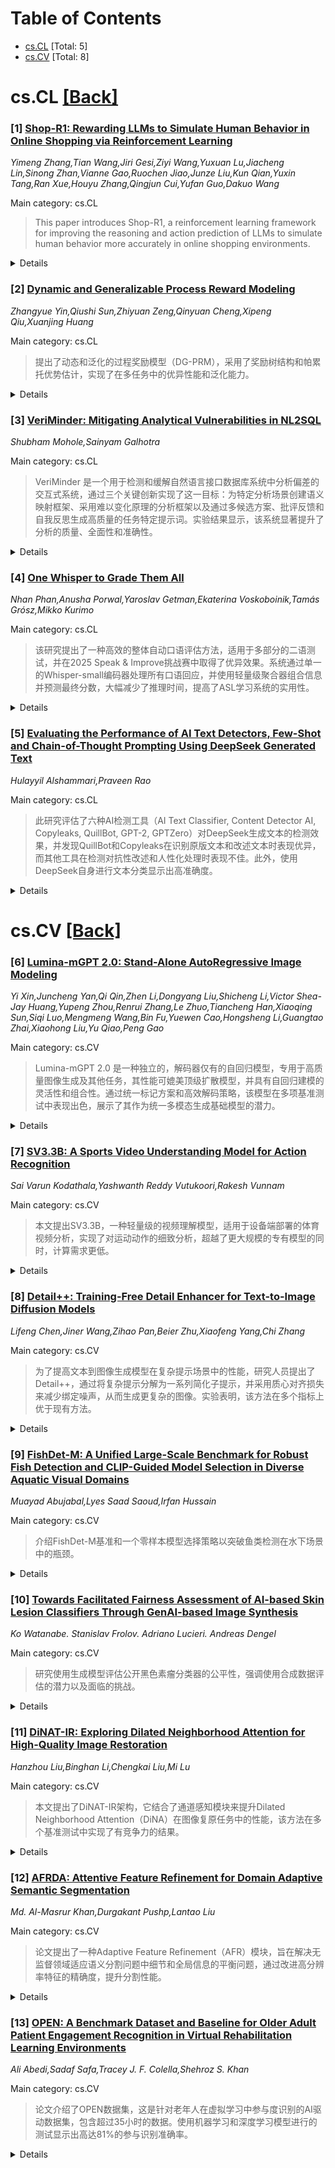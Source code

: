 <div id=toc></div>

# Table of Contents

- [cs.CL](#cs.CL) [Total: 5]
- [cs.CV](#cs.CV) [Total: 8]


<div id='cs.CL'></div>

# cs.CL [[Back]](#toc)

### [1] [Shop-R1: Rewarding LLMs to Simulate Human Behavior in Online Shopping via Reinforcement Learning](https://arxiv.org/abs/2507.17842)
*Yimeng Zhang,Tian Wang,Jiri Gesi,Ziyi Wang,Yuxuan Lu,Jiacheng Lin,Sinong Zhan,Vianne Gao,Ruochen Jiao,Junze Liu,Kun Qian,Yuxin Tang,Ran Xue,Houyu Zhang,Qingjun Cui,Yufan Guo,Dakuo Wang*

Main category: cs.CL

> This paper introduces Shop-R1, a reinforcement learning framework for improving the reasoning and action prediction of LLMs to simulate human behavior more accurately in online shopping environments.

<details>
  <summary>Details</summary>

**Motivation:** To overcome the performance limitations of previous methods in enhancing LLMs' reasoning abilities, which are bounded by the reasoning capabilities of the model used for rationale generation.

**Method:** Shop-R1, a novel reinforcement learning (RL) framework that decomposes the human behavior simulation task into reasoning and action prediction stages, each guided by distinct reward signals for better simulation of human behavior in online shopping environments.

**Result:** Experimental results show a relative improvement of over 65% compared to the baseline method.

**Conclusion:** The Shop-R1 framework demonstrates significant improvement in simulating human-like behavior in online shopping environments compared to previous methods, achieving a substantial relative improvement over the baseline.

**Abstract:** Large Language Models (LLMs) have recently demonstrated strong potential in
generating 'believable human-like' behavior in web environments. Prior work has
explored augmenting training data with LLM-synthesized rationales and applying
supervised fine-tuning (SFT) to enhance reasoning ability, which in turn can
improve downstream action prediction. However, the performance of such
approaches remains inherently bounded by the reasoning capabilities of the
model used to generate the rationales. In this paper, we introduce Shop-R1, a
novel reinforcement learning (RL) framework aimed at enhancing the reasoning
ability of LLMs for simulation of real human behavior in online shopping
environments Specifically, Shop-R1 decomposes the human behavior simulation
task into two stages: rationale generation and action prediction, each guided
by distinct reward signals. For rationale generation, we leverage internal
model signals (e.g., logit distributions) to guide the reasoning process in a
self-supervised manner. For action prediction, we propose a hierarchical reward
structure with difficulty-aware scaling to prevent reward hacking and enable
fine-grained reward assignment. This design evaluates both high-level action
types and the correctness of fine-grained sub-action details (attributes and
values), rewarding outputs proportionally to their difficulty. Experimental
results show that our method achieves a relative improvement of over 65%
compared to the baseline.

</details>


### [2] [Dynamic and Generalizable Process Reward Modeling](https://arxiv.org/abs/2507.17849)
*Zhangyue Yin,Qiushi Sun,Zhiyuan Zeng,Qinyuan Cheng,Xipeng Qiu,Xuanjing Huang*

Main category: cs.CL

> 提出了动态和泛化的过程奖励模型（DG-PRM），采用了奖励树结构和帕累托优势估计，实现了在多任务中的优异性能和泛化能力。

<details>
  <summary>Details</summary>

**Motivation:** 现有的过程奖励模型（PRMs）主要依赖于启发式方法，难以跨领域泛化。尽管利用LLM作为评判者被提出以提供泛化的奖励，但当前研究主要关注反馈结果，而忽略了文本中的有意义指导。同时，静态和粗粒度的评估标准难以适应复杂的流程监督。

**Method:** Dynamic and Generalizable Process Reward Modeling (DG-PRM)采用奖励树来捕获和存储细粒度的多维奖励标准，并动态选择奖励信号进行逐步骤的奖励评分。为了处理多方面的奖励信号，首次采用帕累托优势估计来识别有区分度的正负样本对。

**Result:** 实验结果表明，DG-PRM在主流基准上取得了卓越性能，显著提升了具有密集奖励任务的模型性能。进一步分析表明，DG-PRM能够很好地适应分布外场景，表现出色的泛化能力。

**Conclusion:** DG-PRM通过引入奖励树和帕累托优势估计，有效地解决了现有PRMs跨域泛化难、静态评估标准不适应复杂情境的问题，证明了其在多个任务上以及面对分布外场景时的泛化能力和卓越性能。

**Abstract:** Process Reward Models (PRMs) are crucial for guiding Large Language Models
(LLMs) in complex scenarios by providing dense reward signals. However,
existing PRMs primarily rely on heuristic approaches, which struggle with
cross-domain generalization. While LLM-as-judge has been proposed to provide
generalized rewards, current research has focused mainly on feedback results,
overlooking the meaningful guidance embedded within the text. Additionally,
static and coarse-grained evaluation criteria struggle to adapt to complex
process supervision. To tackle these challenges, we propose Dynamic and
Generalizable Process Reward Modeling (DG-PRM), which features a reward tree to
capture and store fine-grained, multi-dimensional reward criteria. DG-PRM
dynamically selects reward signals for step-wise reward scoring. To handle
multifaceted reward signals, we pioneeringly adopt Pareto dominance estimation
to identify discriminative positive and negative pairs. Experimental results
show that DG-PRM achieves stunning performance on prevailing benchmarks,
significantly boosting model performance across tasks with dense rewards.
Further analysis reveals that DG-PRM adapts well to out-of-distribution
scenarios, demonstrating exceptional generalizability.

</details>


### [3] [VeriMinder: Mitigating Analytical Vulnerabilities in NL2SQL](https://arxiv.org/abs/2507.17896)
*Shubham Mohole,Sainyam Galhotra*

Main category: cs.CL

> VeriMinder 是一个用于检测和缓解自然语言接口数据库系统中分析偏差的交互式系统，通过三个关键创新实现了这一目标：为特定分析场景创建语义映射框架、采用难以变化原理的分析框架以及通过多候选方案、批评反馈和自我反思生成高质量的任务特定提示词。实验结果显示，该系统显著提升了分析的质量、全面性和准确性。

<details>
  <summary>Details</summary>

**Motivation:** 许多没有统计分析背景的用户使用自然语言接口数据库系统进行数据分析时，往往会忽视认知偏差所带来的挑战。因此，解决这些潜在的偏差问题被认为是至关重要的。

**Method:** 通过引入三个关键创新来解决认知偏差问题，分别是：创建一个语义映射框架以识别特定分析环境中的偏差、操作化的难以变化分析框架以系统地指导数据分析、利用优化的LLM（大规模语言模型）系统生成高质量的任务特定提示词。

**Result:** 实验测评中，82.5%的参与者报告说该系统对分析质量产生了积极的影响，在比较评估中，VeriMinder的表现明显优于其他方法，至少在20%的数量级上更好地满足了分析质量和全面性的要求。

**Conclusion:** VeriMinder系统有效辅助用户在数据分析过程中避免因提出“错误问题”导致的漏洞，并作为开源软件提供给研究社区和从业者使用。

**Abstract:** Application systems using natural language interfaces to databases (NLIDBs)
have democratized data analysis. This positive development has also brought
forth an urgent challenge to help users who might use these systems without a
background in statistical analysis to formulate bias-free analytical questions.
Although significant research has focused on text-to-SQL generation accuracy,
addressing cognitive biases in analytical questions remains underexplored. We
present VeriMinder, https://veriminder.ai, an interactive system for detecting
and mitigating such analytical vulnerabilities. Our approach introduces three
key innovations: (1) a contextual semantic mapping framework for biases
relevant to specific analysis contexts (2) an analytical framework that
operationalizes the Hard-to-Vary principle and guides users in systematic data
analysis (3) an optimized LLM-powered system that generates high-quality,
task-specific prompts using a structured process involving multiple candidates,
critic feedback, and self-reflection.
  User testing confirms the merits of our approach. In direct user experience
evaluation, 82.5% participants reported positively impacting the quality of the
analysis. In comparative evaluation, VeriMinder scored significantly higher
than alternative approaches, at least 20% better when considered for metrics of
the analysis's concreteness, comprehensiveness, and accuracy. Our system,
implemented as a web application, is set to help users avoid "wrong question"
vulnerability during data analysis. VeriMinder code base with prompts,
https://reproducibility.link/veriminder, is available as an MIT-licensed
open-source software to facilitate further research and adoption within the
community.

</details>


### [4] [One Whisper to Grade Them All](https://arxiv.org/abs/2507.17918)
*Nhan Phan,Anusha Porwal,Yaroslav Getman,Ekaterina Voskoboinik,Tamás Grósz,Mikko Kurimo*

Main category: cs.CL

> 该研究提出了一种高效的整体自动口语评估方法，适用于多部分的二语测试，并在2025 Speak & Improve挑战赛中取得了优异效果。系统通过单一的Whisper-small编码器处理所有口语回应，并使用轻量级聚合器组合信息并预测最终分数，大幅减少了推理时间，提高了ASL学习系统的实用性。

<details>
  <summary>Details</summary>

**Motivation:** 解决现有自动口语评估系统中存在的复杂模型结构和长时间推理问题，提高ASL系统在大规模数据中的应用效率。

**Method:** 使用Whisper-small编码器处理所有口语回应，通过轻量级聚合器将信息组合，并预测最终分数，同时提出了一种新的数据抽样策略。

**Result:** 系统达到了0.384的RMSE，优于文本基线系统（0.44），同时使用不超过168M参数。在仅使用语料库中44.8%的说话者数据训练时，系统仍能达到0.383的RMSE，提高了在不平衡分类中的性能和数据效率。

**Conclusion:** 提出的系统方法展示了高的自动口语评估性能和数据效率，在ASL系统中具有良好的应用前景。

**Abstract:** We present an efficient end-to-end approach for holistic Automatic Speaking
Assessment (ASA) of multi-part second-language tests, developed for the 2025
Speak & Improve Challenge. Our system's main novelty is the ability to process
all four spoken responses with a single Whisper-small encoder, combine all
information via a lightweight aggregator, and predict the final score. This
architecture removes the need for transcription and per-part models, cuts
inference time, and makes ASA practical for large-scale Computer-Assisted
Language Learning systems.
  Our system achieved a Root Mean Squared Error (RMSE) of 0.384, outperforming
the text-based baseline (0.44) while using at most 168M parameters (about 70%
of Whisper-small). Furthermore, we propose a data sampling strategy, allowing
the model to train on only 44.8% of the speakers in the corpus and still reach
0.383 RMSE, demonstrating improved performance on imbalanced classes and strong
data efficiency.

</details>


### [5] [Evaluating the Performance of AI Text Detectors, Few-Shot and Chain-of-Thought Prompting Using DeepSeek Generated Text](https://arxiv.org/abs/2507.17944)
*Hulayyil Alshammari,Praveen Rao*

Main category: cs.CL

> 此研究评估了六种AI检测工具（AI Text Classifier, Content Detector AI, Copyleaks, QuillBot, GPT-2, GPTZero）对DeepSeek生成文本的检测效果，并发现QuillBot和Copyleaks在识别原版文本和改述文本时表现优异，而其他工具在检测对抗性改述和人性化处理时表现不佳。此外，使用DeepSeek自身进行文本分类显示出高准确度。

<details>
  <summary>Details</summary>

**Motivation:** 该研究旨在填补文献中关于DeepSeek这一新发布的大型语言模型的检测技术的空白，同时评估现有AI检测工具在面对DeepSeek生成文本时的性能，特别是对抗技术的影响。

**Method:** 本研究调查了六个常见的AI检测工具（AI Text Classifier, Content Detector AI, Copyleaks, QuillBot, GPT-2, GPTZero）对DeepSeek生成文本的检测能力，并探索了DeepSeek自身通过few-shot prompting和chain-of-thought (CoT)推理分类AI生成文本和人类编写文本的效能。研究数据包括49个人类编写的问答对及其对应的DeepSeek-v3生成的回答，以及通过对抗技术（如改述和人性化处理）额外增加的196个样本。

**Result:** 研究结果表明，QuillBot和Copyleaks在识别DeepSeek原始生成文本和改述文本时表现几乎完美，而AI Text Classifier和GPT-2则表现不一致。对抗技术中，人性化处理最有效地降低了检测准确率，分别为Copyleaks 71%，QuillBot 58%，GPTZero 52%。采用few-shot和CoT prompting方法识别AI生成文本的效果非常好，其中五次示例的最优秀结果仅将49个样本中的一个误分类。

**Conclusion:** 研究显示，现有的AI检测工具在检测DeepSeek生成文本时效果参差不齐，尤其是对抗性改述和人性化处理技术大幅降低了检测准确性。而DeepSeek通过few-shot和CoT推理方法能有效且准确地识别AI和人类编写的文本。

**Abstract:** Large language models (LLMs) have rapidly transformed the creation of written
materials. LLMs have led to questions about writing integrity, thereby driving
the creation of artificial intelligence (AI) detection technologies.
Adversarial attacks, such as standard and humanized paraphrasing, inhibit
detectors' ability to detect machine-generated text. Previous studies have
mainly focused on ChatGPT and other well-known LLMs and have shown varying
accuracy across detectors. However, there is a clear gap in the literature
about DeepSeek, a recently published LLM. Therefore, in this work, we
investigate whether six generally accessible AI detection tools -- AI Text
Classifier, Content Detector AI, Copyleaks, QuillBot, GPT-2, and GPTZero -- can
consistently recognize text generated by DeepSeek. The detectors were exposed
to the aforementioned adversarial attacks. We also considered DeepSeek as a
detector by performing few-shot prompting and chain-of-thought reasoning (CoT)
for classifying AI and human-written text. We collected 49 human-authored
question-answer pairs from before the LLM era and generated matching responses
using DeepSeek-v3, producing 49 AI-generated samples. Then, we applied
adversarial techniques such as paraphrasing and humanizing to add 196 more
samples. These were used to challenge detector robustness and assess accuracy
impact. While QuillBot and Copyleaks showed near-perfect performance on
original and paraphrased DeepSeek text, others -- particularly AI Text
Classifier and GPT-2 -- showed inconsistent results. The most effective attack
was humanization, reducing accuracy to 71% for Copyleaks, 58% for QuillBot, and
52% for GPTZero. Few-shot and CoT prompting showed high accuracy, with the best
five-shot result misclassifying only one of 49 samples (AI recall 96%, human
recall 100%).

</details>


<div id='cs.CV'></div>

# cs.CV [[Back]](#toc)

### [6] [Lumina-mGPT 2.0: Stand-Alone AutoRegressive Image Modeling](https://arxiv.org/abs/2507.17801)
*Yi Xin,Juncheng Yan,Qi Qin,Zhen Li,Dongyang Liu,Shicheng Li,Victor Shea-Jay Huang,Yupeng Zhou,Renrui Zhang,Le Zhuo,Tiancheng Han,Xiaoqing Sun,Siqi Luo,Mengmeng Wang,Bin Fu,Yuewen Cao,Hongsheng Li,Guangtao Zhai,Xiaohong Liu,Yu Qiao,Peng Gao*

Main category: cs.CV

> Lumina-mGPT 2.0 是一种独立的，解码器仅有的自回归模型，专用于高质量图像生成及其他任务，其性能可媲美顶级扩散模型，并具有自回归建模的灵活性和组合性。通过统一标记方案和高效解码策略，该模型在多项基准测试中表现出色，展示了其作为统一多模态生成基础模型的潜力。

<details>
  <summary>Details</summary>

**Motivation:** 解决现有方法依赖预训练组件或混合架构的问题，提供一个完全从零开始训练的自回归模型，以实现无限制的架构设计和许可证自由。

**Method:** 使用统一标记方案来处理各种任务（如主题驱动生成、图像编辑、可控合成和密集预测）并在单一生成框架内无缝操作。引入了如推理时缩放和推测Jacobi采样等高效解码策略以提高质量和速度。

**Result:** 在标准文本到图像基准测试（如GenEval、DPG）中，Lumina-mGPT 2.0 不仅匹配甚至在某些情况下超越了扩散模型。在Graph200K基准测试中，原生Lumina-mGPT 2.0 表现非常出色。

**Conclusion:** Lumina-mGPT 2.0 被定位为统一多模态生成的强大灵活的基础模型，其训练细节、代码和模型已在GitHub上公开。

**Abstract:** We present Lumina-mGPT 2.0, a stand-alone, decoder-only autoregressive model
that revisits and revitalizes the autoregressive paradigm for high-quality
image generation and beyond. Unlike existing approaches that rely on pretrained
components or hybrid architectures, Lumina-mGPT 2.0 is trained entirely from
scratch, enabling unrestricted architectural design and licensing freedom. It
achieves generation quality on par with state-of-the-art diffusion models such
as DALL-E 3 and SANA, while preserving the inherent flexibility and
compositionality of autoregressive modeling. Our unified tokenization scheme
allows the model to seamlessly handle a wide spectrum of tasks-including
subject-driven generation, image editing, controllable synthesis, and dense
prediction-within a single generative framework. To further boost usability, we
incorporate efficient decoding strategies like inference-time scaling and
speculative Jacobi sampling to improve quality and speed, respectively.
Extensive evaluations on standard text-to-image benchmarks (e.g., GenEval, DPG)
demonstrate that Lumina-mGPT 2.0 not only matches but in some cases surpasses
diffusion-based models. Moreover, we confirm its multi-task capabilities on the
Graph200K benchmark, with the native Lumina-mGPT 2.0 performing exceptionally
well. These results position Lumina-mGPT 2.0 as a strong, flexible foundation
model for unified multimodal generation. We have released our training details,
code, and models at https://github.com/Alpha-VLLM/Lumina-mGPT-2.0.

</details>


### [7] [SV3.3B: A Sports Video Understanding Model for Action Recognition](https://arxiv.org/abs/2507.17844)
*Sai Varun Kodathala,Yashwanth Reddy Vutukoori,Rakesh Vunnam*

Main category: cs.CV

> 本文提出SV3.3B，一种轻量级的视频理解模型，适用于设备端部署的体育视频分析，实现了对运动动作的细致分析，超越了更大规模的专有模型的同时，计算需求更低。

<details>
  <summary>Details</summary>

**Motivation:** 解决传统体育视频分析模型计算密集、依赖服务器且缺乏对运动员动作精细理解的问题。

**Method:** 结合新颖的时序运动差异采样与自监督学习，通过DWT-VGG16-LDA方法提取关键帧，使用V-DWT-JEPA2编码器和语义生成解码器对体育动作描述进行预训练和微调。

**Result:** 在NSVA篮球数据集的子集上评估，SV3.3B在文本生成度量和体育特定位准方面均表现出色，尤其是在信息密度、动作复杂性和测量精度方面显著提升。

**Conclusion:** SV3.3B模型在生成技术详细和分析复杂度高的体育描述方面具有卓越能力，其表现优于GPT-4o模型，并在关键指标上提升了29.2%。

**Abstract:** This paper addresses the challenge of automated sports video analysis, which
has traditionally been limited by computationally intensive models requiring
server-side processing and lacking fine-grained understanding of athletic
movements. Current approaches struggle to capture the nuanced biomechanical
transitions essential for meaningful sports analysis, often missing critical
phases like preparation, execution, and follow-through that occur within
seconds. To address these limitations, we introduce SV3.3B, a lightweight 3.3B
parameter video understanding model that combines novel temporal motion
difference sampling with self-supervised learning for efficient on-device
deployment. Our approach employs a DWT-VGG16-LDA based keyframe extraction
mechanism that intelligently identifies the 16 most representative frames from
sports sequences, followed by a V-DWT-JEPA2 encoder pretrained through
mask-denoising objectives and an LLM decoder fine-tuned for sports action
description generation. Evaluated on a subset of the NSVA basketball dataset,
SV3.3B achieves superior performance across both traditional text generation
metrics and sports-specific evaluation criteria, outperforming larger
closed-source models including GPT-4o variants while maintaining significantly
lower computational requirements. Our model demonstrates exceptional capability
in generating technically detailed and analytically rich sports descriptions,
achieving 29.2% improvement over GPT-4o in ground truth validation metrics,
with substantial improvements in information density, action complexity, and
measurement precision metrics essential for comprehensive athletic analysis.
Model Available at https://huggingface.co/sportsvision/SV3.3B.

</details>


### [8] [Detail++: Training-Free Detail Enhancer for Text-to-Image Diffusion Models](https://arxiv.org/abs/2507.17853)
*Lifeng Chen,Jiner Wang,Zihao Pan,Beier Zhu,Xiaofeng Yang,Chi Zhang*

Main category: cs.CV

> 为了提高文本到图像生成模型在复杂提示场景中的性能，研究人员提出了Detail++，通过将复杂提示分解为一系列简化子提示，并采用质心对齐损失来减少绑定噪声，从而生成更复杂的图像。实验表明，该方法在多个指标上优于现有方法。

<details>
  <summary>Details</summary>

**Motivation:** 尽管文本到图像生成模型取得了显著进步，但在处理涉及多个具有不同属性对象的复杂提示时仍面临挑战。为了提升生成图像的准确性和复杂性，提出了Detail++框架。

**Method:** Detail++框架通过引入Progressive Detail Injection (PDI)策略来解决复杂提示生成图像的挑战。该策略将复杂的提示分解为一系列简化子提示，指导生成过程分阶段进行。首先利用自注意力机制控制图像布局，确保全局组成，然后进行精确细化。为了减少绑定噪声并增强属性一致性，使用交叉注意力机制并在测试时引入质心对齐损失。

**Result:** 在T2I-CompBench和一个新构建的风格组合基准测试中的广泛实验表明，Detail++框架在涉及多个对象和复杂风格条件的情景下显著优于现有方法。

**Conclusion:** 通过Progressive Detail Injection策略和质心对齐损失，Detail++框架能够生成包含多种对象和复杂属性的高质量图像，尤其适用于文本到图像生成任务中的复杂提示场景。

**Abstract:** Recent advances in text-to-image (T2I) generation have led to impressive
visual results. However, these models still face significant challenges when
handling complex prompt, particularly those involving multiple subjects with
distinct attributes. Inspired by the human drawing process, which first
outlines the composition and then incrementally adds details, we propose
Detail++, a training-free framework that introduces a novel Progressive Detail
Injection (PDI) strategy to address this limitation. Specifically, we decompose
a complex prompt into a sequence of simplified sub-prompts, guiding the
generation process in stages. This staged generation leverages the inherent
layout-controlling capacity of self-attention to first ensure global
composition, followed by precise refinement. To achieve accurate binding
between attributes and corresponding subjects, we exploit cross-attention
mechanisms and further introduce a Centroid Alignment Loss at test time to
reduce binding noise and enhance attribute consistency. Extensive experiments
on T2I-CompBench and a newly constructed style composition benchmark
demonstrate that Detail++ significantly outperforms existing methods,
particularly in scenarios involving multiple objects and complex stylistic
conditions.

</details>


### [9] [FishDet-M: A Unified Large-Scale Benchmark for Robust Fish Detection and CLIP-Guided Model Selection in Diverse Aquatic Visual Domains](https://arxiv.org/abs/2507.17859)
*Muayad Abujabal,Lyes Saad Saoud,Irfan Hussain*

Main category: cs.CV

>  介绍FishDet-M基准和一个零样本模型选择策略以突破鱼类检测在水下场景中的瓶颈。

<details>
  <summary>Details</summary>

**Motivation:**  寻找一种方法来解决水下成像条件下鱼类检测面临的挑战，包括数据集分散、成像条件异构以及评估协议不一致。

**Method:**  danmark

**Result:** {{"name": "Structure", "arguments": {"tldr": "本文介绍了FishDet-M，这是一个最大的统一鱼类检测基准，包含多种类型的水下场景，用于克服数据集分散、异构成像条件和评估协议不一致的问题。文章系统地评估了28种目标检测模型，提出了基于CLIP的模型选择框架，以实现零样本下对于水下场景的适应性部署。", "motivation": "准确的鱼类检测在水下图像领域对于生态监测、养殖自动化和机器人感知至关重要。但实践部署受到数据集分散、异构成像条件和评估协议不一致的限制。", "method": "本文提出FishDet-M基准，整合了多种水下环境的公开数据集并统一标注格式。系统评估了28种当代目标检测模型，涵盖YOLOv8至YOLOv12系列以及不同的检测模型架构。还引入了基于CLIP的模型选择框架。", "result": "实验结果揭示了在FishDet-M上训练的不同模型的检测表现差异，展示了准确性和效率之间的权衡。基于CLIP的零样本模型选择策略在实际应用中到达了高表现，并且无需集成计算。", "conclusion": "FishDet-M为复杂的水下场景检测建立了一个标准化和可复现的评估平台，所有数据集、预训练模型和评估工具均公开，推动水下计算机视觉和智能海洋系统的未来研究。"}}}

**Conclusion:**  FishDet-M为提升鱼类检测性能提供了一个综合解决方案，推动相关技术的发展。

**Abstract:** Accurate fish detection in underwater imagery is essential for ecological
monitoring, aquaculture automation, and robotic perception. However, practical
deployment remains limited by fragmented datasets, heterogeneous imaging
conditions, and inconsistent evaluation protocols. To address these gaps, we
present \textit{FishDet-M}, the largest unified benchmark for fish detection,
comprising 13 publicly available datasets spanning diverse aquatic environments
including marine, brackish, occluded, and aquarium scenes. All data are
harmonized using COCO-style annotations with both bounding boxes and
segmentation masks, enabling consistent and scalable cross-domain evaluation.
We systematically benchmark 28 contemporary object detection models, covering
the YOLOv8 to YOLOv12 series, R-CNN based detectors, and DETR based models.
Evaluations are conducted using standard metrics including mAP, mAP@50, and
mAP@75, along with scale-specific analyses (AP$_S$, AP$_M$, AP$_L$) and
inference profiling in terms of latency and parameter count. The results
highlight the varying detection performance across models trained on FishDet-M,
as well as the trade-off between accuracy and efficiency across models of
different architectures. To support adaptive deployment, we introduce a
CLIP-based model selection framework that leverages vision-language alignment
to dynamically identify the most semantically appropriate detector for each
input image. This zero-shot selection strategy achieves high performance
without requiring ensemble computation, offering a scalable solution for
real-time applications. FishDet-M establishes a standardized and reproducible
platform for evaluating object detection in complex aquatic scenes. All
datasets, pretrained models, and evaluation tools are publicly available to
facilitate future research in underwater computer vision and intelligent marine
systems.

</details>


### [10] [Towards Facilitated Fairness Assessment of AI-based Skin Lesion Classifiers Through GenAI-based Image Synthesis](https://arxiv.org/abs/2507.17860)
*Ko Watanabe. Stanislav Frolov. Adriano Lucieri. Andreas Dengel*

Main category: cs.CV

> 研究使用生成模型评估公开黑色素瘤分类器的公平性，强调使用合成数据评估的潜力以及面临的挑战。

<details>
  <summary>Details</summary>

**Motivation:** 评估和改善此类系统公平性的重要性，尤其是在边缘设备上的深度学习技术应用于皮肤癌（如黑色素瘤）的常规筛查的背景下。

**Method:** 利用最先进的生成式AI模型（LightningDiT）来评估公开可用的黑色素瘤分类器的公平性。

**Result:** 研究结果表明，使用高度真实的合成数据评估公平性是一个有前景的方向，但当评估使用的黑色素瘤检测模型训练数据与生成合成图像的数据集不同时，验证公平性变得困难。

**Conclusion:** 研究提出了使用合成数据评估和增强医学影像生成式AI系统的公平性的一个有价值的新型途径。

**Abstract:** Recent advancements in Deep Learning and its application on the edge hold
great potential for the revolution of routine screenings for skin cancers like
Melanoma. Along with the anticipated benefits of this technology, potential
dangers arise from unforseen and inherent biases. Thus, assessing and improving
the fairness of such systems is of utmost importance. A key challenge in
fairness assessment is to ensure that the evaluation dataset is sufficiently
representative of different Personal Identifiable Information (PII) (sex, age,
and race) and other minority groups. Against the backdrop of this challenge,
this study leverages the state-of-the-art Generative AI (GenAI) LightningDiT
model to assess the fairness of publicly available melanoma classifiers. The
results suggest that fairness assessment using highly realistic synthetic data
is a promising direction. Yet, our findings indicate that verifying fairness
becomes difficult when the melanoma-detection model used for evaluation is
trained on data that differ from the dataset underpinning the synthetic images.
Nonetheless, we propose that our approach offers a valuable new avenue for
employing synthetic data to gauge and enhance fairness in medical-imaging GenAI
systems.

</details>


### [11] [DiNAT-IR: Exploring Dilated Neighborhood Attention for High-Quality Image Restoration](https://arxiv.org/abs/2507.17892)
*Hanzhou Liu,Binghan Li,Chengkai Liu,Mi Lu*

Main category: cs.CV

> 本文提出了DiNAT-IR架构，它结合了通道感知模块来提升Dilated Neighborhood Attention（DiNA）在图像复原任务中的性能，该方法在多个基准测试中实现了有竞争力的结果。

<details>
  <summary>Details</summary>

**Motivation:** 鉴于自我关注机制在处理图像复原任务时的计算成本高昂，特别是在高分辨率图像上，作者提出改善自我关注机制的效率，同时保持高质量的图像恢复，特别是解决局部细节遗漏的问题。

**Method:** Restormer采用通道自我关注机制来处理图像复原任务。然而，由于直接使用全局-局部设计在经典的去模糊任务上会导致准确复原的困难，本文提出了一种基于通道感知模块来补充局部注意的新方法，以有效整合全局上下文信息而不牺牲像素级精度。

**Result:** DiNAT-IR架构在多个基准测试中展示了其在处理低级计算机视觉问题中的高效率和高质量，特别在图像复原任务中取得了显著效果。

**Conclusion:** 研究表明，通过引入新的通道感知模块，可以有效提升基于Transformer的图像复原模型在全局上下文和局部细节处理上的平衡，实现了图像复原任务中的高质量恢复。

**Abstract:** Transformers, with their self-attention mechanisms for modeling long-range
dependencies, have become a dominant paradigm in image restoration tasks.
However, the high computational cost of self-attention limits scalability to
high-resolution images, making efficiency-quality trade-offs a key research
focus. To address this, Restormer employs channel-wise self-attention, which
computes attention across channels instead of spatial dimensions. While
effective, this approach may overlook localized artifacts that are crucial for
high-quality image restoration. To bridge this gap, we explore Dilated
Neighborhood Attention (DiNA) as a promising alternative, inspired by its
success in high-level vision tasks. DiNA balances global context and local
precision by integrating sliding-window attention with mixed dilation factors,
effectively expanding the receptive field without excessive overhead. However,
our preliminary experiments indicate that directly applying this global-local
design to the classic deblurring task hinders accurate visual restoration,
primarily due to the constrained global context understanding within local
attention. To address this, we introduce a channel-aware module that
complements local attention, effectively integrating global context without
sacrificing pixel-level precision. The proposed DiNAT-IR, a Transformer-based
architecture specifically designed for image restoration, achieves competitive
results across multiple benchmarks, offering a high-quality solution for
diverse low-level computer vision problems.

</details>


### [12] [AFRDA: Attentive Feature Refinement for Domain Adaptive Semantic Segmentation](https://arxiv.org/abs/2507.17957)
*Md. Al-Masrur Khan,Durgakant Pushp,Lantao Liu*

Main category: cs.CV

> 论文提出了一种Adaptive Feature Refinement（AFR）模块，旨在解决无监督领域适应语义分割问题中细节和全局信息的平衡问题，通过改进高分辨率特征的精确度，提升分割性能。

<details>
  <summary>Details</summary>

**Motivation:** 针对无监督领域适应语义分割中现有方法难以平衡细节与全局信息的问题，导致复杂区域分割错误。

**Method:** AFR模块通过使用来自低分辨率日志的语义先验来增强高分辨率特征的分割准确性，同时集成高频分量以捕捉细微结构并提供关键边界信息，通过不确定性驱动的注意力机制平衡局部和全局信息。

**Result:** AFR框架在GTA V到Cityscapes的分割准确度上提高了1.05%，在Synthia到Cityscapes上提高了1.04%。

**Conclusion:** AFR模块通过轻量级设计，能够无缝集成到HRDA基础的UDA方法中，实现分割性能的最先进水平。

**Abstract:** In Unsupervised Domain Adaptive Semantic Segmentation (UDA-SS), a model is
trained on labeled source domain data (e.g., synthetic images) and adapted to
an unlabeled target domain (e.g., real-world images) without access to target
annotations. Existing UDA-SS methods often struggle to balance fine-grained
local details with global contextual information, leading to segmentation
errors in complex regions. To address this, we introduce the Adaptive Feature
Refinement (AFR) module, which enhances segmentation accuracy by refining
highresolution features using semantic priors from low-resolution logits. AFR
also integrates high-frequency components, which capture fine-grained
structures and provide crucial boundary information, improving object
delineation. Additionally, AFR adaptively balances local and global information
through uncertaintydriven attention, reducing misclassifications. Its
lightweight design allows seamless integration into HRDA-based UDA methods,
leading to state-of-the-art segmentation performance. Our approach improves
existing UDA-SS methods by 1.05% mIoU on GTA V --> Cityscapes and 1.04% mIoU on
Synthia-->Cityscapes. The implementation of our framework is available at:
https://github.com/Masrur02/AFRDA

</details>


### [13] [OPEN: A Benchmark Dataset and Baseline for Older Adult Patient Engagement Recognition in Virtual Rehabilitation Learning Environments](https://arxiv.org/abs/2507.17959)
*Ali Abedi,Sadaf Safa,Tracey J. F. Colella,Shehroz S. Khan*

Main category: cs.CV

> 论文介绍了OPEN数据集，这是针对老年人在虚拟学习中参与度识别的AI驱动数据集，包含超过35小时的数据。使用机器学习和深度学习模型进行的测试显示出高达81%的参与识别准确率。

<details>
  <summary>Details</summary>

**Motivation:** 由于准确测量虚拟群体中的参与度仍然是一个挑战，特别是对于老年人在虚拟和远程医疗学习环境中的参与度研究和数据集相对较少。现有方法往往忽视了参与度在不同会话中的情境相关性和纵向特性。

**Method:** 数据集来自11名老年人每周参加为期6周的虚拟小组学习会议，产生的数据包括面部、手部和身体关节标志点以及从视频中提取的情感和行为特征。提供了5秒、10秒、30秒和可变长度样本的版本。

**Result:** 该论文引入了OPEN（老年人参与）数据集，旨在支持AI驱动的参与识别。该数据集来自11名老年人每周参加为期6周的虚拟小组学习会议，产生超过35小时的数据，是该领域最大的数据集。数据包括面部、手部和身体关节标志点以及从视频中提取的情感和行为特征。注释包括二元参与状态、情感和行为标签以及情境类型指标。论文还展示了使用机器学习和深度学习模型进行参与识别的准确性，最高可达81%。该数据集为老年人口的个性化参与建模提供了可扩展的基础。

**Conclusion:** 该数据集为AI驱动的老年人参与度识别提供了基础，展示了其在个性化参与建模方面的应用潜力，并将对更广泛的研究领域作出贡献。

**Abstract:** Engagement in virtual learning is essential for participant satisfaction,
performance, and adherence, particularly in online education and virtual
rehabilitation, where interactive communication plays a key role. Yet,
accurately measuring engagement in virtual group settings remains a challenge.
There is increasing interest in using artificial intelligence (AI) for
large-scale, real-world, automated engagement recognition. While engagement has
been widely studied in younger academic populations, research and datasets
focused on older adults in virtual and telehealth learning settings remain
limited. Existing methods often neglect contextual relevance and the
longitudinal nature of engagement across sessions. This paper introduces OPEN
(Older adult Patient ENgagement), a novel dataset supporting AI-driven
engagement recognition. It was collected from eleven older adults participating
in weekly virtual group learning sessions over six weeks as part of cardiac
rehabilitation, producing over 35 hours of data, making it the largest dataset
of its kind. To protect privacy, raw video is withheld; instead, the released
data include facial, hand, and body joint landmarks, along with affective and
behavioral features extracted from video. Annotations include binary engagement
states, affective and behavioral labels, and context-type indicators, such as
whether the instructor addressed the group or an individual. The dataset offers
versions with 5-, 10-, 30-second, and variable-length samples. To demonstrate
utility, multiple machine learning and deep learning models were trained,
achieving engagement recognition accuracy of up to 81 percent. OPEN provides a
scalable foundation for personalized engagement modeling in aging populations
and contributes to broader engagement recognition research.

</details>
